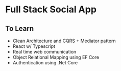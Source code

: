# Full Stack Social App

## To Learn

- Clean Architecture and CQRS + Mediator pattern
- React w/ Typescript
- Real time web communication
- Object Relational Mapping using EF Core
- Authentication using .Net Core
